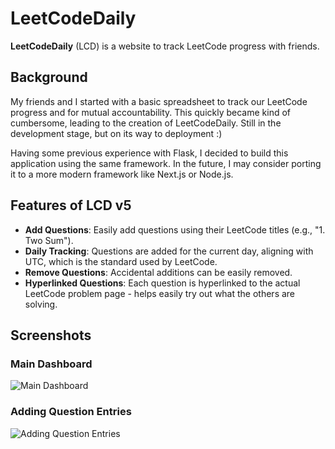 # LeetCodeDaily

**LeetCodeDaily** (LCD) is a website to track LeetCode progress with friends.

## Background

My friends and I started with a basic spreadsheet to track our LeetCode progress and for mutual accountability. This quickly became kind of cumbersome, leading to the creation of LeetCodeDaily. Still in the development stage, but on its way to deployment :)

Having some previous experience with Flask, I decided to build this application using the same framework. In the future, I may consider porting it to a more modern framework like Next.js or Node.js.

## Features of LCD v5

- **Add Questions**: Easily add questions using their LeetCode titles (e.g., "1. Two Sum").
- **Daily Tracking**: Questions are added for the current day, aligning with UTC, which is the standard used by LeetCode.
- **Remove Questions**: Accidental additions can be easily removed.
- **Hyperlinked Questions**: Each question is hyperlinked to the actual LeetCode problem page - helps easily try out what the others are solving.

## Screenshots

### Main Dashboard
![Main Dashboard](https://github.com/user-attachments/assets/25f4a10b-6695-4e11-b238-9bb2f1cc8512)


### Adding Question Entries
![Adding Question Entries](https://github.com/user-attachments/assets/35a8ae28-eb1e-4e22-870b-36265a17744d)
